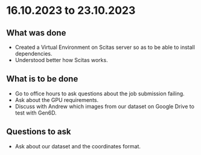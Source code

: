 # 16.10.2023 to 23.10.2023

## What was done

- Created a Virtual Environment on Scitas server so as to be able to install dependencies.
- Understood better how Scitas works.

## What is to be done

- Go to office hours to ask questions about the job submission failing.
- Ask about the GPU requirements.
- Discuss with Andrew which images from our dataset on Google Drive to test with Gen6D.

## Questions to ask

- Ask about our dataset and the coordinates format.



